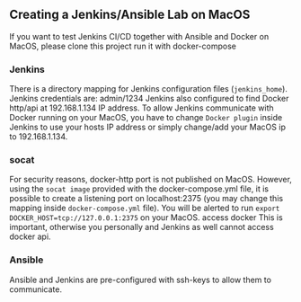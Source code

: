 ## Creating a Jenkins/Ansible Lab on MacOS
If you want to test Jenkins CI/CD together with Ansible and Docker on MacOS, please clone this project run it with docker-compose

### Jenkins
There is a directory mapping for Jenkins configuration files (`jenkins_home`).
Jenkins credentials are: admin/1234
Jenkins also configured to find Docker http/api at 192.168.1.134 IP address. To allow Jenkins communicate with Docker running on your MacOS, you have to change `Docker plugin` inside Jenkins to use your hosts IP address or simply change/add your MacOS ip to 192.168.1.134.

### socat
For security reasons, docker-http port is not published on MacOS. However, using the `socat image` provided with the docker-compose.yml file, it is possible to create a listening port on localhost:2375 (you may change this mapping inside `docker-compose.yml` file).
You will be alerted to run `export DOCKER_HOST=tcp://127.0.0.1:2375` on your MacOS. access docker This is important, otherwise you personally and Jenkins as well cannot access docker api.

### Ansible
Ansible and Jenkins are pre-configured with ssh-keys to allow them to communicate.
